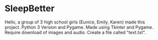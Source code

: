 # SleepBetter
Hello, a group of 3 high school girls (Eunice, Emily, Karen) made this project. 
Python 3 Version and Pygame.
Made using Tkinter and Pygame.
Require download of images and audio.
Create a file called "text.txt".

